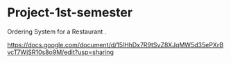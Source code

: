 # Project-1st-semester
Ordering System for a Restaurant .

https://docs.google.com/document/d/15lHhDx7R9tSvZ8XJqMW5d35ePXrBvcT7WjSR10s8o9M/edit?usp=sharing 
